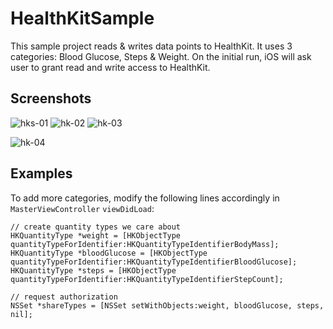 # HealthKitSample
This sample project reads & writes data points to HealthKit. It uses 3 categories: Blood Glucose, Steps & Weight. On the initial run, iOS will ask user to grant read and write access to HealthKit.


## Screenshots
![hks-01](https://cloud.githubusercontent.com/assets/4623150/8018239/84b4d9a6-0bd6-11e5-8cbc-ec68f3d690b2.png)
![hk-02](https://cloud.githubusercontent.com/assets/4623150/8018241/882006d8-0bd6-11e5-897b-96c0d3fab49b.png)
![hk-03](https://cloud.githubusercontent.com/assets/4623150/8018242/8adebc20-0bd6-11e5-8131-4cc1a2675341.png)

![hk-04](https://cloud.githubusercontent.com/assets/4623150/8018243/8d5eddf4-0bd6-11e5-955c-5bff1d53b263.png)


## Examples

To add more categories, modify the following lines accordingly in `MasterViewController` `viewDidLoad`:

````
// create quantity types we care about
HKQuantityType *weight = [HKObjectType quantityTypeForIdentifier:HKQuantityTypeIdentifierBodyMass];
HKQuantityType *bloodGlucose = [HKObjectType quantityTypeForIdentifier:HKQuantityTypeIdentifierBloodGlucose];
HKQuantityType *steps = [HKObjectType quantityTypeForIdentifier:HKQuantityTypeIdentifierStepCount];

// request authorization
NSSet *shareTypes = [NSSet setWithObjects:weight, bloodGlucose, steps, nil];

````

